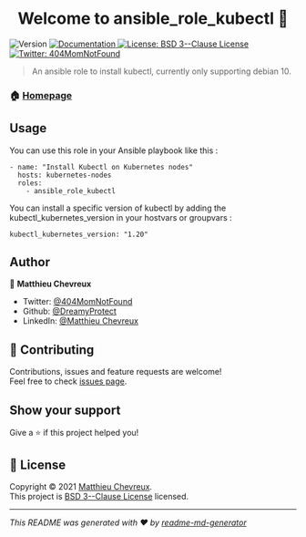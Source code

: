 <h1 align="center">Welcome to ansible_role_kubectl 👋</h1>
<p>
  <img alt="Version" src="https://img.shields.io/badge/dynamic/json?url=https://api.github.com/repos/DreamyProtect/ansible_role_cri_o/releases/latest&label=version&query=$.tag_name&color=blue" />
  <a href="https://github.com/DreamyProtect/ansible_role_kubectl/blob/main/README.md" target="_blank">
    <img alt="Documentation" src="https://img.shields.io/badge/documentation-yes-brightgreen.svg" />
  </a>
  <a href="https://github.com/DreamyProtect/ansible_role_kubectl/blob/main/LICENSE" target="_blank">
    <img alt="License: BSD 3--Clause License" src="https://img.shields.io/badge/License-BSD 3--Clause License-yellow.svg" />
  </a>
  <a href="https://twitter.com/404MomNotFound" target="_blank">
    <img alt="Twitter: 404MomNotFound" src="https://img.shields.io/twitter/follow/404MomNotFound.svg?style=social" />
  </a>
</p>

> An ansible role to install kubectl, currently only supporting debian 10.

### 🏠 [Homepage](https://github.com/DreamyProtect/ansible_role_kubectl)

## Usage

You can use this role in your Ansible playbook like this :

```
- name: "Install Kubectl on Kubernetes nodes"
  hosts: kubernetes-nodes
  roles:
    - ansible_role_kubectl
```

You can install a specific version of kubectl by adding the kubectl_kubernetes_version in your hostvars or groupvars :

```
kubectl_kubernetes_version: "1.20"
```

## Author

👤 **Matthieu Chevreux**

* Twitter: [@404MomNotFound](https://twitter.com/404MomNotFound)
* Github: [@DreamyProtect](https://github.com/DreamyProtect)
* LinkedIn: [@Matthieu Chevreux](https://linkedin.com/in/matthieu-chevreux-479680111)

## 🤝 Contributing

Contributions, issues and feature requests are welcome!<br />Feel free to check [issues page](https://github.com/DreamyProtect/ansible_role_kubectl/issues). 

## Show your support

Give a ⭐️ if this project helped you!

## 📝 License

Copyright © 2021 [Matthieu Chevreux](https://github.com/DreamyProtect).<br />
This project is [BSD 3--Clause License](https://github.com/DreamyProtect/ansible_role_kubectl/blob/main/LICENSE) licensed.

***
_This README was generated with ❤️ by [readme-md-generator](https://github.com/kefranabg/readme-md-generator)_